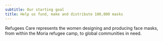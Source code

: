 ```yaml
---
subtitle: Our starting goal
title: Help us fund, make and distribute 100,000 masks
---
```


Refugees Care represents the women designing and producing face masks, from
within the Moria refugee camp, to global communities in need.
